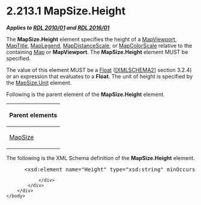<html dir="LTR" xmlns:mshelp="http://msdn.microsoft.com/mshelp" xmlns:ddue="http://ddue.schemas.microsoft.com/authoring/2003/5" xmlns:xlink="http://www.w3.org/1999/xlink" xmlns:tool="http://www.microsoft.com/tooltip">
    <head>
        <meta http-equiv="Content-Type" content="text/html; CHARSET=utf-8"></meta>
        <meta name="save" content="history"></meta>
        <title>2.213.1 MapSize.Height</title>
        <xml>
            <mshelp:toctitle title="2.213.1 MapSize.Height"></mshelp:toctitle>
            <mshelp:rltitle title="[MS-RDL]: MapSize.Height"></mshelp:rltitle>
            <mshelp:keyword index="A" term="c0cbb631-441d-40a7-9219-eb2876d027a9"></mshelp:keyword>
            <mshelp:attr name="DCSext.ContentType" value="open specification"></mshelp:attr>
            <mshelp:attr name="AssetID" value="c0cbb631-441d-40a7-9219-eb2876d027a9"></mshelp:attr>
            <mshelp:attr name="TopicType" value="kbRef"></mshelp:attr>
            <mshelp:attr name="DCSext.Title" value="[MS-RDL]: MapSize.Height" />
        </xml>
    </head>
    <body>
        <div id="header">
            <h1 class="heading">2.213.1 MapSize.Height</h1>
        </div>
        <div id="mainSection">
            <div id="mainBody">
                <div id="allHistory" class="saveHistory"></div>
                <div id="sectionSection0" class="section" name="collapseableSection">
                    

<p><b><i>Applies to </i></b><a href="3428e690-a348-4ec7-8a6a-8efb42d2cdee.htm"><b><i>RDL 2010/01</i></b></a><b><i>
and </i></b><a href="52ce3983-2bfc-4e72-9359-42aaf5fe4509.htm"><b><i>RDL 2016/01</i></b></a></p>

<p>The <b>MapSize.Height</b> element specifies the height of a <a href="55679f1a-a5b6-4b08-b284-ff6e27deedb4.htm">MapViewport</a>, <a href="9b8a7ec3-44b5-46d8-bdca-cb99308fa1f9.htm">MapTitle</a>, <a href="71c7ce11-4e8a-433b-975a-731e089ea04f.htm">MapLegend</a>, <a href="04ab14be-9206-4c63-bc93-d68bb48ed02c.htm">MapDistanceScale</a>, or <a href="fc14b477-a2d2-4048-843d-6a19beeb30bf.htm">MapColorScale</a> relative to
the containing <a href="fd166dd8-6772-4507-b3f6-50a2b7cfd6ac.htm">Map</a> or <b>MapViewport</b>.
The <b>MapSize.Height</b> element MUST be specified. </p>

<p>The value of this element MUST be a <a href="c7d0946f-992e-4abc-a304-09b53e030692.htm">Float</a> (<a href="https://go.microsoft.com/fwlink/?LinkId=90610">[XMLSCHEMA2]</a> section
3.2.4) or an expression that evaluates to a <b>Float</b>. The unit of height is
specified by the <a href="daf6e87d-8072-4b57-b8d3-532e8fcfd80b.htm">MapSize.Unit</a>
element.</p>

<p>Following is the parent element of the <b>MapSize.Height</b>
element.</p>

<table>
 <thead>
  <tr>
   <th>
   <p>Parent elements</p>
   </th>
  </tr>
 </thead>
 <tr>
  <td>
  <p><a href="d34e1a7e-ada4-4989-9c0f-fbb69c9347ec.htm">MapSize</a></p>
  </td>
 </tr>
</table>

<p>The following is the XML Schema definition of the <b>MapSize.Height</b>
element.</p>

<dl>
<dd>
<div><pre> &lt;xsd:element name=&quot;Height&quot; type=&quot;xsd:string&quot; minOccurs=&quot;1&quot; /&gt;
</pre></div>
</dd></dl>


                </div>
            </div>
        </div>
    </body>
</html>